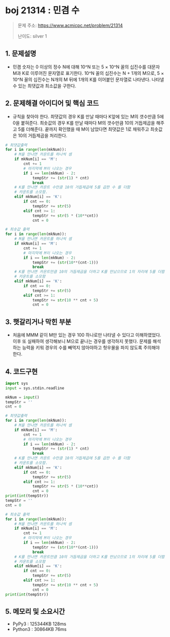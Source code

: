 # boj 21314 : 민겸 수
> 문제 주소: https://www.acmicpc.net/problem/21314
> 
> 난이도: silver 1

## 1. 문제설명
- 민겸 숫자는 0 이상의 정수 N에 대해 10^N 또는 5 × 10^N 꼴의 십진수를 대문자 M과 K로 이루어진 문자열로 표기한다. 
  10^N 꼴의 십진수는 N + 1개의 M으로, 5 × 10^N 꼴의 십진수는 N개의 M 뒤에 1개의 K를 이어붙인 문자열로 나타낸다.
  나타낼 수 있는 최댓값과 최소값을 구한다.

## 2. 문제해결 아이디어 및 핵심 코드
- 규칙을 찾아야 한다. 최댓값의 경우 K를 만날 때마다 K앞에 있는 M의 갯수만큼 5에 0을 붙혀준다.
  최솟값의 경우 K를 만날 때마다 M의 갯수만큼 10의 거듭제곱을 해주고 5를 더해준다.
  끝까지 확인했을 때 M이 남았다면 최댓값은 1로 채워주고 최솟값은 10의 거듭제곱을 처리한다.
  
```python
# 최댓값출력
for i in range(len(mkNum)):
    # M을 만나면 카운트를 하나씩 셈
    if mkNum[i] == 'M':
        cnt += 1
        # 마지막에 M이 나오는 경우
        if i == len(mkNum) - 2:
            tempStr += (str(1) * cnt)
            break
    # K를 만나면 카운트 수만큼 10의 거듭제곱에 5를 곱한 수 를 더함
    # 카운트를 소모함.
    elif mkNum[i] == 'K':
        if cnt == 0:
            tempStr += str(5)
        elif cnt >= 1:
            tempStr += str(5 * (10**cnt))
            cnt = 0

# 최솟값 출력
for i in range(len(mkNum)):
    # M을 만나면 카운트를 하나씩 셈
    if mkNum[i] == 'M':
        cnt += 1
        # 마지막에 M이 나오는 경우
        if i == len(mkNum) - 2:
            tempStr += (str(10**(cnt-1)))
            break
    # K를 만나면 카운트만큼 10의 거듭제곱을 더하고 K를 만났으므로 1의 자리에 5를 더함.
    # 카운트를 소모함
    elif mkNum[i] == 'K':
        if cnt == 0:
            tempStr += str(5)
        elif cnt >= 1:
            tempStr += str(10 ** cnt + 5)
            cnt = 0
```

## 3. 햇갈리거나 막힌 부분
- 처음에 MMM 같이 M만 있는 경우 100 하나로만 나타낼 수 있다고 이해하였었다.
  이후 또 실패하여 생각해보니 M으로 끝나는 경우를 생각하지 못했다.
  문제를 해석하는 능력을 키워 경우의 수를 빼먹지 않아야하고 헛우물을 파지 않도록 주의해야 한다.

## 4. 코드구현
``` python
import sys
input = sys.stdin.readline

mkNum = input()
tempStr = ''
cnt = 0

# 최댓값출력
for i in range(len(mkNum)):
    # M을 만나면 카운트를 하나씩 셈
    if mkNum[i] == 'M':
        cnt += 1
        # 마지막에 M이 나오는 경우
        if i == len(mkNum) - 2:
            tempStr += (str(1) * cnt)
            break
    # K를 만나면 카운트 수만큼 10의 거듭제곱에 5를 곱한 수 를 더함
    # 카운트를 소모함.
    elif mkNum[i] == 'K':
        if cnt == 0:
            tempStr += str(5)
        elif cnt >= 1:
            tempStr += str(5 * (10**cnt))
            cnt = 0
print(int(tempStr))
tempStr = ''
cnt = 0

# 최솟값 출력
for i in range(len(mkNum)):
    # M을 만나면 카운트를 하나씩 셈
    if mkNum[i] == 'M':
        cnt += 1
        # 마지막에 M이 나오는 경우
        if i == len(mkNum) - 2:
            tempStr += (str(10**(cnt-1)))
            break
    # K를 만나면 카운트만큼 10의 거듭제곱을 더하고 K를 만났으므로 1의 자리에 5를 더함.
    # 카운트를 소모함
    elif mkNum[i] == 'K':
        if cnt == 0:
            tempStr += str(5)
        elif cnt >= 1:
            tempStr += str(10 ** cnt + 5)
            cnt = 0
print(int(tempStr))
```
## 5. 메모리 및 소요시간
- PyPy3 :   125344KB	128ms
- Python3 : 30864KB 	76ms